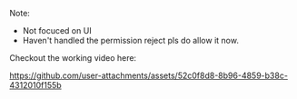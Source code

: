 Note:
  * Not focuced on UI
  * Haven't handled the permission reject pls do allow it now.


Checkout the working video here: 

https://github.com/user-attachments/assets/52c0f8d8-8b96-4859-b38c-4312010f155b


